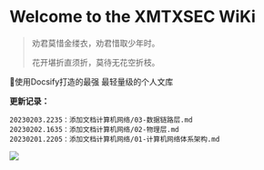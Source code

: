 # **Welcome to the XMTXSEC WiKi**

> 劝君莫惜金缕衣，劝君惜取少年时。
>
> 花开堪折直须折，莫待无花空折枝。

 💪使用Docsify打造的最强 最轻量级的个人文库



**更新记录：**

```
20230203.2235：添加文档计算机网络/03-数据链路层.md
20230202.1635：添加文档计算机网络/02-物理层.md
20230201.2205：添加文档计算机网络/01-计算机网络体系架构.md
```


![](https://cdn.jsdelivr.net/gh/xmtxsec/picture/img/202212301633042.jpg)
